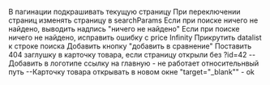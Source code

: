 В пагинации подкрашивать текущую страницу
При переключении страниц изменять страницу в searchParams
Если при поиске ничего не найдено, выводить надпись "ничего не найдено"
Если при поиске ничего не найдено, исправить ошибку с price Infinity
Прикрутить datalist к строке поиска
Добавить кнопку "добавить в сравнение"
Поставить 404 заглушку в карточку товара, если страницу открыли без ?id=42
-- Добавить в логотипе ссылку на главную - не работает относительнвый путь
--Карточку товара открывать в новом окне "target="\_blank"" - ok
